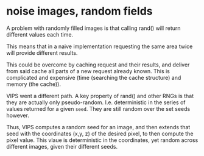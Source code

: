 # noise images, random fields

A problem with randomly filled images is that calling rand() will return different values each time.

This means that in a naive implementation requesting the same area twice will provide different
results.

This could be overcome by caching request and their results, and deliver from said cache all parts
of a new request already known. This is complicated and expensive (time (searching the cache
structure) and memory (the cache)).

VIPS went a different path. A key property of rand() and other RNGs is that they are actually
only pseudo-random. I.e. deterministic in the series of values returned for a given `seed`. They
are still random over the set seeds however.

Thus, VIPS computes a random seed for an image, and then extends that seed with the coordinates
(x,y, z) of the desired pixel, to then compute the pixel value. This vlaue is deterministic in the
coordinates, yet random across different images, given their different seeds.
